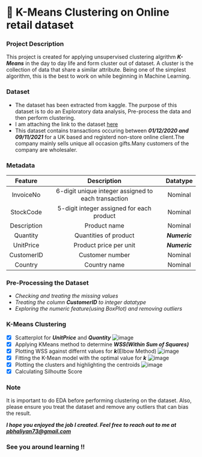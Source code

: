  # :dart: K-Means Clustering on Online retail dataset 
 
 ### Project Description 
 This project is created for applying unsupervised clustering algrithm ***K-Means*** in the day to day life and form cluster out of dataset. A cluster is the collection of data that share a similar attribute. Being one of the simplest algorithm, this is the best to work on while beginning in Machine Learning.

 ###  Dataset
 * The dataset has been extracted from kaggle. The purpose of this dataset is to do an Exploratory data analysis, Pre-process the data and then perform clustering.
 * I am attaching the link to the dataset <a href = https://www.kaggle.com/datasets/ersany/online-retail-dataset>here</a>
 * This dataset contains transactions occuring between ***01/12/2020 and 09/11/2021*** for a UK based and registerd non-store online client.The company mainly sells unique all occasion gifts.Many customers of the company are wholesaler. 
 
 ### Metadata
 
Feature | Description | Datatype
| :---: | :---: | :---:
InvoiceNo  | 6-digit unique integer assigned to each transaction | Nominal
StockCode| 5-digit integer assigned for each product |Nominal
Description |Product name| Nominal
Quantity | Quantities of product | ***Numeric***
UnitPrice | Product price per unit | ***Numeric***
CustomerID | Customer number | Nominal
Country | Country name | Nominal

### Pre-Processing the Dataset
* *Checking and treating the missing values*
* *Treating the column **CustomerID** to integer datatype*
* *Exploring the numeric feature(using BoxPlot) and removing outliers*


### K-Means Clustering
- [x] Scatterplot for ***UnitPrice*** and ***Quantity***
![image](https://user-images.githubusercontent.com/74041244/162004356-61f08163-bed0-4690-9a6b-c4d9b7f605b4.png)
- [x] Applying KMeans method to determine ***WSS(Within Sum of Squares)***
- [x] Plotting WSS against differnt values for ***k***(Elbow Method)
![image](https://user-images.githubusercontent.com/74041244/162006527-9b738299-fac1-42be-97f1-2082307f9de6.png)
- [x] Fitting the K-Mean model with the optimal value for ***k***
![image](https://user-images.githubusercontent.com/74041244/162005849-b9fdd185-e77f-4718-954b-9b78758a21f0.png)
- [x] Plotting the clusters and highlighting the centroids
![image](https://user-images.githubusercontent.com/74041244/162005098-784578fa-d8cf-40ba-a1fb-5eb7a0449333.png)
- [x] Calculating Silhoutte Score

### Note
It is important to do EDA before performing clustering on the dataset. Also, please ensure you treat the dataset and remove any outliers that can bias the result.

***I hope you enjoyed the job I created. Feel free to reach out to me at pbhaliyan73@gmail.com*** <br>
### See you around learning !!
